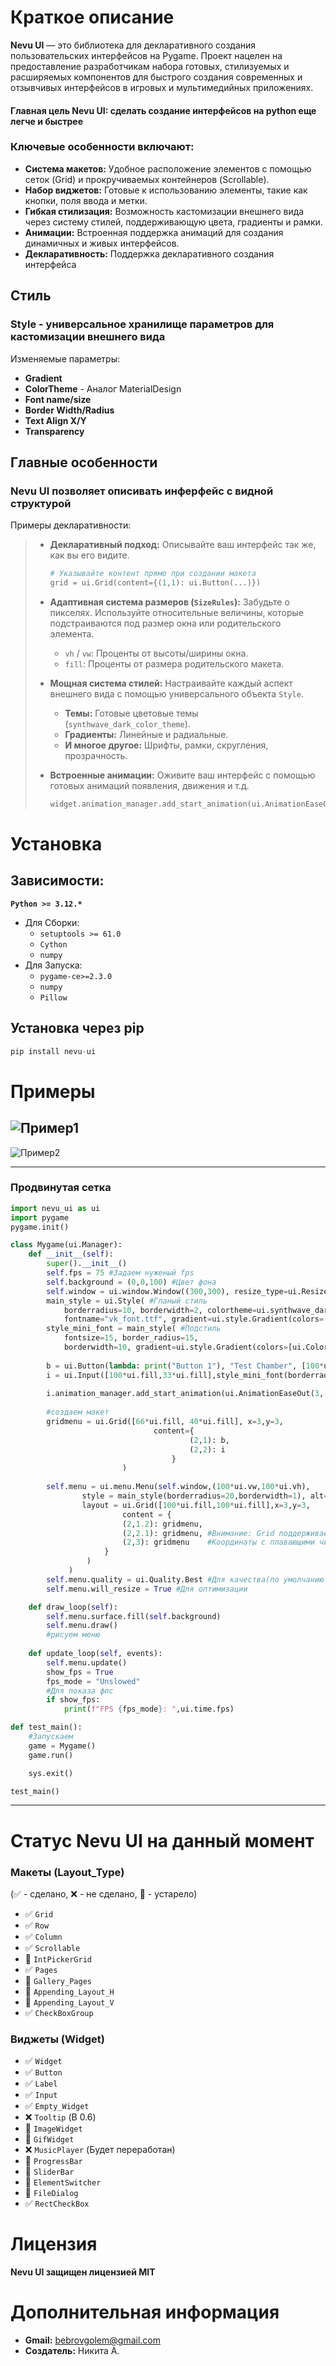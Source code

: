 # Краткое описание
**Nevu UI** — это библиотека для декларативного создания пользовательских интерфейсов на Pygame. Проект нацелен на предоставление разработчикам набора готовых, стилизуемых и расширяемых компонентов для быстрого создания современных и отзывчивых интерфейсов в игровых и мультимедийных приложениях.

#### Главная цель Nevu UI: сделать создание интерфейсов на python еще легче и быстрее

### Ключевые особенности включают:
*   **Система макетов:** Удобное расположение элементов с помощью сеток (Grid) и прокручиваемых контейнеров (Scrollable).
*   **Набор виджетов:** Готовые к использованию элементы, такие как кнопки, поля ввода и метки.
*   **Гибкая стилизация:** Возможность кастомизации внешнего вида через систему стилей, поддерживающую цвета, градиенты и рамки.
*   **Анимации:** Встроенная поддержка анимаций для создания динамичных и живых интерфейсов.
*   **Декларативность:** Поддержка декларативного создания интерфейса

## Стиль

### Style - универсальное хранилище параметров для кастомизации внешнего вида
Изменяемые параметры:

* **Gradient** 
* **ColorTheme** - Аналог MaterialDesign
* **Font name/size**
* **Border Width/Radius**
* **Text Align X/Y**
* **Transparency**

## Главные особенности

### Nevu UI позволяет описивать инферфейс с видной структурой

Примеры декларативности:
> *   **Декларативный подход:** Описывайте ваш интерфейс так же, как вы его видите.
>     ```python
>     # Указывайте контент прямо при создании макета
>     grid = ui.Grid(content={(1,1): ui.Button(...)})
>     ```
>
> *   **Адаптивная система размеров (`SizeRules`):** Забудьте о пикселях. Используйте относительные величины, которые подстраиваются под размер окна или родительского элемента.
>     *   `vh` / `vw`: Проценты от высоты/ширины окна.
>     *   `fill`: Проценты от размера родительского макета.
> *   **Мощная система стилей:** Настраивайте каждый аспект внешнего вида с помощью универсального объекта `Style`.
>     *   **Темы:** Готовые цветовые темы (`synthwave_dark_color_theme`).
>     *   **Градиенты:** Линейные и радиальные.
>     *   **И многое другое:** Шрифты, рамки, скругления, прозрачность.
>
> *   **Встроенные анимации:** Оживите ваш интерфейс с помощью готовых анимаций появления, движения и т.д.
>     ```python
>     widget.animation_manager.add_start_animation(ui.AnimationEaseOut(...))
>     ```
  
# Установка
  ## Зависимости:
  **```Python >= 3.12.*```**
  * Для Сборки:
    * ```setuptools >= 61.0```
    * ```Cython```
    * ```numpy```
  * Для Запуска:
    * ```pygame-ce>=2.3.0``` 
    * ```numpy```
    * ```Pillow```
 ## Установка через pip
 ```python 
 pip install nevu-ui
 ```

# Примеры
![Пример1](assets/test_grid.png)
---
![Пример2](assets/test_main.png)

---
### Продвинутая сетка
```python
import nevu_ui as ui
import pygame
pygame.init()

class Mygame(ui.Manager):
    def __init__(self):
        super().__init__()
        self.fps = 75 #Задаем нуженый fps
        self.background = (0,0,100) #Цвет фона
        self.window = ui.window.Window((300,300), resize_type=ui.ResizeType.FillAllScreen) #Создаем окно
        main_style = ui.Style( #Гланый стиль
            borderradius=10, borderwidth=2, colortheme=ui.synthwave_dark_color_theme,
            fontname="vk_font.ttf", gradient=ui.style.Gradient(colors=[ui.Color.AQUA,(100,100,100)],type='radial',direction=ui.style.Gradient.TOP_CENTER))
        style_mini_font = main_style( #Подстиль
            fontsize=15, border_radius=15,  
            borderwidth=10, gradient=ui.style.Gradient(colors=[ui.Color.REBECCAPURPLE,ui.Color.mix(ui.Color.AQUA,ui.Color.REBECCAPURPLE)],type='linear',direction=ui.style.Gradient.TO_TOP))
    
        b = ui.Button(lambda: print("Button 1"), "Test Chamber", [100*ui.fill,33*ui.fill], style=style_mini_font(borderradius=15, borderwidth=10), words_indent=True, alt=True) #Создаем кнопку
        i = ui.Input([100*ui.fill,33*ui.fill],style_mini_font(borderradius=30,fontname="vk_font.ttf"),"","Введите",multiple=True, alt=True) #Создаем инпут
        
        i.animation_manager.add_start_animation(ui.AnimationEaseOut(3,[0,-100],[0,0],ui.AnimationType.POSITION)) #Добавляем анимацию в начало
        
        #создаем макет
        gridmenu = ui.Grid([66*ui.fill, 40*ui.fill], x=3,y=3, 
                                content={
                                        (2,1): b,
                                        (2,2): i
                                    }
                         )
        
        self.menu = ui.menu.Menu(self.window,(100*ui.vw,100*ui.vh),
                style = main_style(borderradius=20,borderwidth=1), alt=False, 
                layout = ui.Grid([100*ui.fill,100*ui.fill],x=3,y=3, 
                         content = {
                         (2,1.2): gridmenu,
                         (2,2.1): gridmenu, #Внимание: Grid поддерживает 
                         (2,3): gridmenu    #Координаты с плавающими числами в допустимом диапозоне
                     }   
                 )
             )    
        self.menu.quality = ui.Quality.Best #Для качества(по умолчанию Quality.Decent)
        self.menu.will_resize = True #Для оптимизации

    def draw_loop(self):
        self.menu.surface.fill(self.background)
        self.menu.draw()
        #рисуем меню
      
    def update_loop(self, events):
        self.menu.update()
        show_fps = True
        fps_mode = "Unslowed"
        #Для показа фпс
        if show_fps:
            print(f"FPS {fps_mode}: ",ui.time.fps)

def test_main():
    #Запускаем
    game = Mygame()
    game.run()

    sys.exit()

test_main()
```
---
# Статус Nevu UI на данный момент

### **Макеты (Layout_Type)**

(✅ - сделано, ❌ - не сделано, 💾 - устарело)

*   ✅ `Grid`
*   ✅ `Row`
*   ✅ `Column`
*   ✅ `Scrollable`
*   💾 `IntPickerGrid`
*   ✅ `Pages`
*   💾 `Gallery_Pages`
*   💾 `Appending_Layout_H`
*   💾 `Appending_Layout_V`
*   ✅ `CheckBoxGroup`

### **Виджеты (Widget)**

*   ✅ `Widget`
*   ✅ `Button`
*   ✅ `Label`
*   ✅ `Input`
*   ✅ `Empty_Widget`
*   ❌ `Tooltip` (В 0.6)
*   💾 `ImageWidget`
*   💾 `GifWidget`
*   ❌ `MusicPlayer` (Будет переработан)
*   💾 `ProgressBar`
*   💾 `SliderBar`
*   💾 `ElementSwitcher`
*   💾 `FileDialog`
*   ✅ `RectCheckBox`

# Лицензия

**Nevu UI защищен лицензией MIT**

# Дополнительная информация

* **Gmail:** bebrovgolem@gmail.com
* **Создатель:** Никита А.